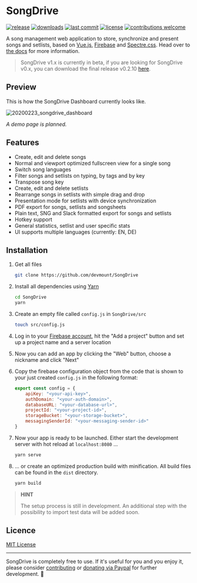 # SongDrive

[![release](https://img.shields.io/npm/v/songdrive/latest.svg?label=release&color=88b544&style=flat-square&logo=data:image/png;base64,iVBORw0KGgoAAAANSUhEUgAAABAAAAAQCAYAAAAf8/9hAAAACXBIWXMAAAsSAAALEgHS3X78AAAATklEQVQ4jWP8//8/AyWAiSLd1DCABZfEnnsVKH5zUepgpIkLKA5EnF7o3OaKYnK5125GbN4aJF7A5jRsXsAmNki8QKxzB6cXKHMBAwMDAFesMxVwNRpMAAAAAElFTkSuQmCC)](https://github.com/devmount/SongDrive/releases) [![downloads](https://img.shields.io/npm/dt/songdrive?label=downloads&color=88b544&style=flat-square)](https://www.npmjs.com/package/songdrive) [![last commit](https://img.shields.io/github/last-commit/devmount/SongDrive?label=updated&color=88b544&style=flat-square)](https://github.com/devmount/SongDrive/commits/master) [![license](https://img.shields.io/badge/license-MIT-88b544.svg?style=flat-square)](./LICENSE) [![contributions welcome](https://img.shields.io/badge/PRs-welcome-88b544.svg?style=flat-square)](./.github/CONTRIBUTING.md)

A song management web application to store, synchronize and present songs and setlists, based on [Vue.js](//vuejs.org/), [Firebase](//firebase.google.com/) and [Spectre.css](//github.com/picturepan2/spectre). Head over to [the docs](https://devmount.github.io/SongDrive) for more information.

> SongDrive v1.x is currently in beta, if you are looking for SongDrive v0.x, you can download the final release v0.2.10 [here](https://github.com/devmount/SongDrive/releases/tag/v0.2.10).

## Preview

This is how the SongDrive Dashboard currently looks like.

![20200223_songdrive_dashboard](https://user-images.githubusercontent.com/5441654/77798970-235c7300-7074-11ea-9485-576584d19273.png)

*A demo page is planned.*

## Features

- Create, edit and delete songs
- Normal and viewport optimized fullscreen view for a single song
- Switch song languages
- Filter songs and setlists on typing, by tags and by key
- Transpose song key
- Create, edit and delete setlists
- Rearrange songs in setlists with simple drag and drop
- Presentation mode for setlists with device synchronization
- PDF export for songs, setlists and songsheets
- Plain text, SNG and Slack formatted export for songs and setlists
- Hotkey support
- General statistics, setlist and user specific stats
- UI supports multiple languages (currently: EN, DE)

## Installation

1. Get all files

    ```bash
    git clone https://github.com/devmount/SongDrive
    ```

2. Install all dependencies using [Yarn](https://yarnpkg.com)

    ```bash
    cd SongDrive
    yarn
    ```

3. Create an empty file called `config.js` in `SongDrive/src`

    ```bash
    touch src/config.js
    ```

4. Log in to your [Firebase account](https://console.firebase.google.com), hit the "Add a project" button and set up a project name and a server location
5. Now you can add an app by clicking the "Web" button, choose a nickname and click "Next"
6. Copy the firebase configuration object from the code that is shown to your just created `config.js` in the following format:

    ```javascript
    export const config = {
        apiKey: "<your-api-key>",
        authDomain: "<your-auth-domain>",
        databaseURL: "<your-database-url>",
        projectId: "<your-project-id>",
        storageBucket: "<your-storage-bucket>",
        messagingSenderId: "<your-messaging-sender-id>"
    }
    ```

7. Now your app is ready to be launched. Either start the development server with hot reload at `localhost:8080` ...

    ```bash
    yarn serve
    ```

8. ... or create an optimized production build with minification. All build files can be found in the `dist` directory.

    ```bash
    yarn build
    ```

> **HINT**
>
> The setup process is still in development. An additional step with the possibility to import test data will be added soon.

## Licence

[MIT License](./LICENSE)

---

SongDrive is completely free to use. If it's useful for you and you enjoy it, please consider [contributing](.github/CONTRIBUTING.md) or [donating via Paypal](https://paypal.me/devmount) for further development. :green_heart:
